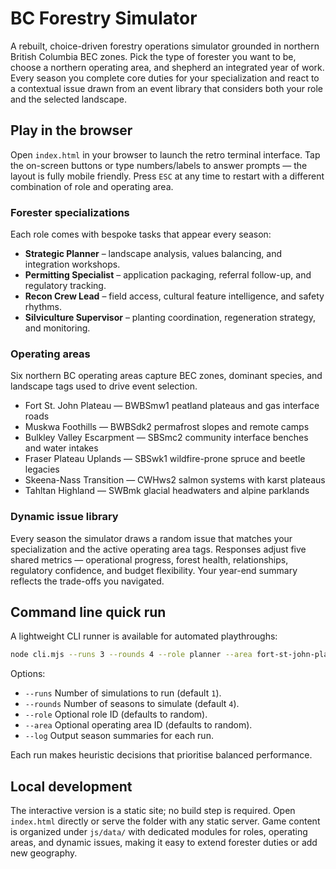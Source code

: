 # BC Forestry Simulator

A rebuilt, choice-driven forestry operations simulator grounded in northern British Columbia BEC zones. Pick the type of forester you want to be, choose a northern operating area, and shepherd an integrated year of work. Every season you complete core duties for your specialization and react to a contextual issue drawn from an event library that considers both your role and the selected landscape.

## Play in the browser

Open `index.html` in your browser to launch the retro terminal interface. Tap the on-screen buttons or type numbers/labels to answer prompts — the layout is fully mobile friendly. Press `ESC` at any time to restart with a different combination of role and operating area.

### Forester specializations

Each role comes with bespoke tasks that appear every season:

- **Strategic Planner** – landscape analysis, values balancing, and integration workshops.
- **Permitting Specialist** – application packaging, referral follow-up, and regulatory tracking.
- **Recon Crew Lead** – field access, cultural feature intelligence, and safety rhythms.
- **Silviculture Supervisor** – planting coordination, regeneration strategy, and monitoring.

### Operating areas

Six northern BC operating areas capture BEC zones, dominant species, and landscape tags used to drive event selection.

- Fort St. John Plateau — BWBSmw1 peatland plateaus and gas interface roads
- Muskwa Foothills — BWBSdk2 permafrost slopes and remote camps
- Bulkley Valley Escarpment — SBSmc2 community interface benches and water intakes
- Fraser Plateau Uplands — SBSwk1 wildfire-prone spruce and beetle legacies
- Skeena-Nass Transition — CWHws2 salmon systems with karst plateaus
- Tahltan Highland — SWBmk glacial headwaters and alpine parklands

### Dynamic issue library

Every season the simulator draws a random issue that matches your specialization and the active operating area tags. Responses adjust five shared metrics — operational progress, forest health, relationships, regulatory confidence, and budget flexibility. Your year-end summary reflects the trade-offs you navigated.

## Command line quick run

A lightweight CLI runner is available for automated playthroughs:

```bash
node cli.mjs --runs 3 --rounds 4 --role planner --area fort-st-john-plateau
```

Options:

- `--runs` Number of simulations to run (default `1`).
- `--rounds` Number of seasons to simulate (default `4`).
- `--role` Optional role ID (defaults to random).
- `--area` Optional operating area ID (defaults to random).
- `--log` Output season summaries for each run.

Each run makes heuristic decisions that prioritise balanced performance.

## Local development

The interactive version is a static site; no build step is required. Open `index.html` directly or serve the folder with any static server. Game content is organized under `js/data/` with dedicated modules for roles, operating areas, and dynamic issues, making it easy to extend forester duties or add new geography.
